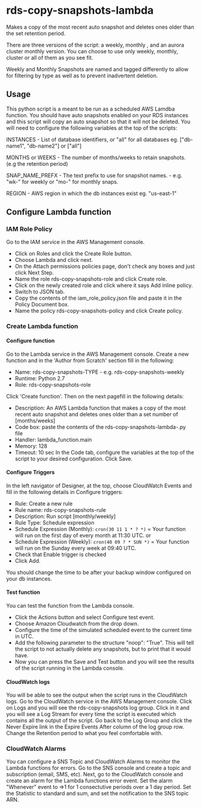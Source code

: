 # rds-copy-snapshots-lambda
Makes a copy of the most recent auto snapshot and deletes ones older than the set retention period.

There are three versions of the script: a weekly, monthly , and an aurora cluster monthly version.
You can choose to use only weekly, monthly, cluster or all of them as you see fit.

Weekly and Monthly Snapshots are named and tagged differently to allow for filtering by type as well as to prevent inadvertent deletion.

## Usage
This python script is a meant to be run as a scheduled AWS Lamdba function. You should have auto snapshots enabled on your RDS instances and this script will copy an auto snapshot so that it will not be deleted.  You will need to configure the following variables at the top of the scripts:

INSTANCES - List of database identifiers, or "all" for all databases
eg. ["db-name1", "db-name2"] or ["all"]

MONTHS or WEEKS - The number of months/weeks to retain snapshots. (e.g the retention period)

SNAP_NAME_PREFX - The text prefix to use for snapshot names. - e.g. "wk-" for weekly or "mo-" for monthly snaps.

REGION - AWS region in which the db instances exist
eg. "us-east-1"

## Configure Lambda function
### IAM Role Policy

Go to the IAM service in the AWS Management console. 
* Click on Roles and click the Create Role button. 
* Choose Lambda and click next. 
* On the Attach permissions policies page, don't check any boxes and just click Next Step. 
* Name the role rds-copy-snapshots-role and click Create role. 
* Click on the newly created role and click where it says Add inline policy. 
* Switch to JSON tab. 
* Copy the contents of the iam_role_policy.json file and paste it in the Policy Document box. 
* Name the policy rds-copy-snapshots-policy and click Create policy.

### Create Lambda function
#### Configure function
Go to the Lambda service in the AWS Management console. Create a new function and in the 'Author from Scratch' section fill in the following:

* Name: rds-copy-snapshots-TYPE - e.g. rds-copy-snapshots-weekly
* Runtime: Python 2.7
* Role: rds-copy-snapshots-role

Click 'Create function'. Then on the next pagefill in the following details:
* Description: An AWS Lambda function that makes a copy of the most recent auto snapshot and deletes ones older than a set number of [months/weeks]
* Code box: paste the contents of the rds-copy-snapshots-lambda-<BACKUPTYPE>.py file
* Handler: lambda_function.main
* Memory: 128
* Timeout: 10 sec
In the Code tab, configure the variables at the top of the script to your desired configuration. Click Save.

#### Configure Triggers
In the left navigator of Designer, at the top, choose CloudWatch Events and fill in the following details in Configure triggers:
* Rule: Create a new rule
* Rule name: rds-copy-snapshots-rule
* Description: Run script [monthly/weekly]
* Rule Type: Schedule expression
* Schedule Expression (Monthly): `cron(30 11 1 * ? *)`  = Your function will run on the first day of every month at 11:30 UTC.
	or
* Schedule Expression (Weekly):	 `cron(40 09 ? * SUN *)` = Your function will run on the Sunday every week at 09:40 UTC.
* Check that Enable trigger is checked
* Click Add.

You should change the time to be after your backup window configured on your db instances.

#### Test function
You can test the function from the Lambda console. 

* Click the Actions button and select Configure test event. 
* Choose Amazon Cloudwatch from the drop down.  
* Configure the time of the simulated scheduled event to the current time in UTC.  
* Add the following parameter to the structure "noop": "True".  This will tell the script to not actually delete any snapshots, but to print that it would have. 
* Now you can press the Save and Test button and you will see the results of the script running in the Lambda console.

#### CloudWatch logs
You will be able to see the output when the script runs in the CloudWatch logs. Go to the CloudWatch service in the AWS Management console. Click on Logs and you will see the rds-copy-snapshots log group. Click in it and you will see a Log Stream for every time the script is executed which contains all the output of the script. Go back to the Log Group and click the Never Expire link in the Expire Events After column of the log group row. Change the Retention period to what you feel comfortable with.

### CloudWatch Alarms
You can configure a SNS Topic and CloudWatch Alarms to monitor the Lambda functions for errors. Go to the SNS console and create a topic and subscription (email, SMS, etc). Next, go to the CloudWatch console and create an alarm for the Lambda functions error event.  Set the alarm "Whenever" event to =>1 for 1 consectutive periods over a 1 day period. Set the Statistic to standard and sum, and set the notification to the SNS topic ARN.
